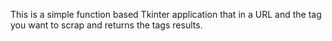 This is a simple function based Tkinter application
that in a URL and the tag you want to scrap and returns the tags results.